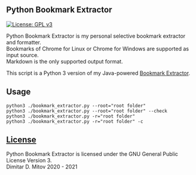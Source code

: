 Python Bookmark Extractor
--------------------------------------------------------------------------------
[![License: GPL v3](https://img.shields.io/badge/License-GPL%20v3-blue.svg)](./LICENSE.md)

Python Bookmark Extractor is my personal selective bookmark extractor and formatter.  
Bookmarks of Chrome for Linux or Chrome for Windows are supported as input source.  
Markdown is the only supported output format.  
  
This script is a Python 3 version of my Java-powered [Bookmark Extractor](https://github.com/ddmitov/bookmark-extractor).  

## Usage
```
python3 ./bookmark_extractor.py --root="root folder"  
python3 ./bookmark_extractor.py --root="root folder" --check  
python3 ./bookmark_extractor.py -r="root folder"  
python3 ./bookmark_extractor.py -r="root folder" -c  
```

## [License](./LICENSE.md)
Python Bookmark Extractor is licensed under the GNU General Public License Version 3.  
Dimitar D. Mitov 2020 - 2021  
